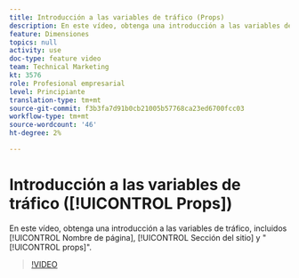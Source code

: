 ```yaml
---
title: Introducción a las variables de tráfico (Props)
description: En este vídeo, obtenga una introducción a las variables de tráfico, como Nombre de página, Sección del sitio y "props".
feature: Dimensiones
topics: null
activity: use
doc-type: feature video
team: Technical Marketing
kt: 3576
role: Profesional empresarial
level: Principiante
translation-type: tm+mt
source-git-commit: f3b3fa7d91b0cb21005b57768ca23ed6700fcc03
workflow-type: tm+mt
source-wordcount: '46'
ht-degree: 2%

---
```



# Introducción a las variables de tráfico ([!UICONTROL Props])

En este vídeo, obtenga una introducción a las variables de tráfico, incluidos [!UICONTROL Nombre de página], [!UICONTROL Sección del sitio] y &quot;[!UICONTROL props]&quot;.

>[!VIDEO](https://video.tv.adobe.com/v/28767/?quality=12)
